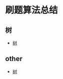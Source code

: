 # 刷题算法总结



## 树

- [树](https://github.com/LwwL-123/Notes-Leetcode/blob/main/树.md)



## other

- [树](https://github.com/LwwL-123/Notes-Leetcode/blob/main/other.md)
